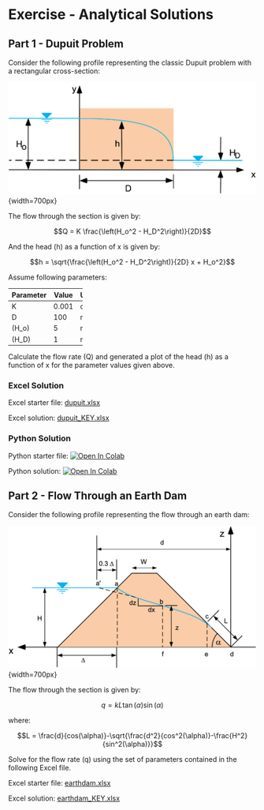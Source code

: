 # Exercise - Analytical Solutions

## Part 1 - Dupuit Problem

Consider the following profile representing the classic Dupuit problem with a rectangular cross-section:

![rect_section.png](rect_section.png){width=700px}

The flow through the section is given by:

$$Q = K \frac{\left(H_o^2 - H_D^2\right)}{2D}$$

And the head (h) as a function of x is given by:

$$h = \sqrt{\frac{\left(H_o^2 - H_D^2\right)}{2D} x + H_o^2}$$


Assume following parameters:

<div style="width: 30%;" markdown="1">

| Parameter | Value | Units |
|-----------|-------|-------|
| K         | 0.001 | cm/s  |
| D         | 100   | m     |
| \(H_o\)   | 5     | m     |
| \(H_D\)   | 1     | m     |

</div>



Calculate the flow rate (Q) and generated a plot of the head (h) as a function of x for the parameter values given above.

### Excel Solution

Excel starter file: [dupuit.xlsx](dupuit.xlsx)

Excel solution: [dupuit_KEY.xlsx](dupuit_KEY.xlsx)

### Python Solution

Python starter file: <a href="https://colab.research.google.com/github/njones61/ce544/blob/main/docs/unit1/07_analytical/dupuit.ipynb" target="_blank"><img src="https://colab.research.google.com/assets/colab-badge.svg" alt="Open In Colab"/></a>

Python solution: <a href="https://colab.research.google.com/github/njones61/ce544/blob/main/docs/unit1/07_analytical/dupuit_KEY.ipynb" target="_blank"><img src="https://colab.research.google.com/assets/colab-badge.svg" alt="Open In Colab"/></a>
 
## Part 2 - Flow Through an Earth Dam

Consider the following profile representing the flow through an earth dam:

![earthdam.png](earthdam.png){width=700px}

The flow through the section is given by:

$$
q = k L \tan(\alpha) \sin(\alpha)
$$

where:

$$L = \frac{d}{cos(\alpha)}-\sqrt{\frac{d^2}{cos^2(\alpha)}-\frac{H^2}{sin^2(\alpha)}}$$

Solve for the flow rate (q) using the set of parameters contained in the following Excel file.

Excel starter file: [earthdam.xlsx](earthdam.xlsx)

Excel solution: [earthdam_KEY.xlsx](earthdam_KEY.xlsx)
